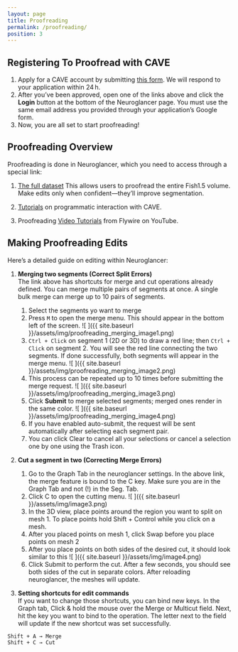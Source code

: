 ```yaml
---
layout: page
title: Proofreading
permalink: /proofreading/
position: 3
---
```


## Registering To Proofread with CAVE

1. Apply for a CAVE account by submitting [this form](https://forms.gle/oCB8kjXzkWYQEbYL8). We will respond to your application within 24 h.
2. After you’ve been approved, open one of the links above and click the **Login** button at the bottom of the Neuroglancer page. You must use the same email address you provided through your application’s Google form.
3. Now, you are all set to start proofreading!

## Proofreading Overview

Proofreading is done in Neuroglancer, which you need to access through a special link:

1. [The full dataset](https://spelunker.cave-explorer.org/#!middleauth+https://global.daf-apis.com/nglstate/api/v1/5361288778612736) This allows users to proofread the entire Fish1.5 volume. Make edits only when confident—they’ll improve segmentation. 

2. [Tutorials](https://github.com) on programmatic interaction with CAVE.

3. Proofreading [Video Tutorials](https://www.youtube.com) from Flywire on YouTube. 

## Making Proofreading Edits

Here’s a detailed guide on editing within Neuroglancer:

1. **Merging two segments (Correct Split Errors)**  
The link above has shortcuts for merge and cut operations already defined.
You can merge multiple pairs of segments at once. A single bulk merge can merge up to 10 pairs of segments.
   
   1. Select the segments yo want to merge 
   2. Press `M` to open the merge menu. This should appear in the bottom left of the screen. 
   ![ ]({{ site.baseurl }}/assets/img/proofreading_merging_image1.png)
   3. `Ctrl + Click` on segment 1 (2D or 3D) to draw a red line; then `Ctrl + Click` on segment 2. You will see the red line connecting the two segments. If done successfully, both segments will appear in the merge menu.
   ![ ]({{ site.baseurl }}/assets/img/proofreading_merging_image2.png)
   4. This process can be repeated up to 10 times before submitting the merge request.
   ![ ]({{ site.baseurl }}/assets/img/proofreading_merging_image3.png)
   5. Click **Submit** to merge selected segments; merged ones render in the same color.
   ![ ]({{ site.baseurl }}/assets/img/proofreading_merging_image4.png)
   6. If you have enabled auto-submit, the request will be sent automatically after selecting each segment pair.
   7. You can click Clear to cancel all your selections or cancel a selection one by one using the Trash icon.

2. **Cut a segment in two (Correcting Merge Errors)**  
   1. Go to the Graph Tab in the neuroglancer settings. In the above link, the merge feature is bound to the C key. Make sure you are in the Graph Tab and not (!) in the Seg. Tab.
   2. Click C to open the cutting menu.
   ![ ]({{ site.baseurl }}/assets/img/image3.png)
   3. In the 3D view, place points around the region you want to split on mesh 1. To place points hold Shift + Control while you click on a mesh.
   4. After you placed points on mesh 1, click Swap before you place points on mesh 2
   5. After you place points on both sides of the desired cut, it should look similar to this
   ![ ]({{ site.baseurl }}/assets/img/image4.png)
   6. Click Submit to perform the cut. After a few seconds, you should see both sides of the cut in separate colors. After reloading neuroglancer, the meshes will update.

3. **Setting shortcuts for edit commands**  
If you want to change those shortcuts, you can bind new keys. In the Graph tab, Click & hold the mouse over the Merge or Multicut field. Next, hit the key you want to bind to the operation. The letter next to the field will update if the new shortcut was set successfully.

<div class="language-plaintext highlighter-rouge">
  <div class="highlight">
    <pre class="highlight"><code>Shift + A → Merge
Shift + C → Cut</code></pre>
  </div>
</div>



